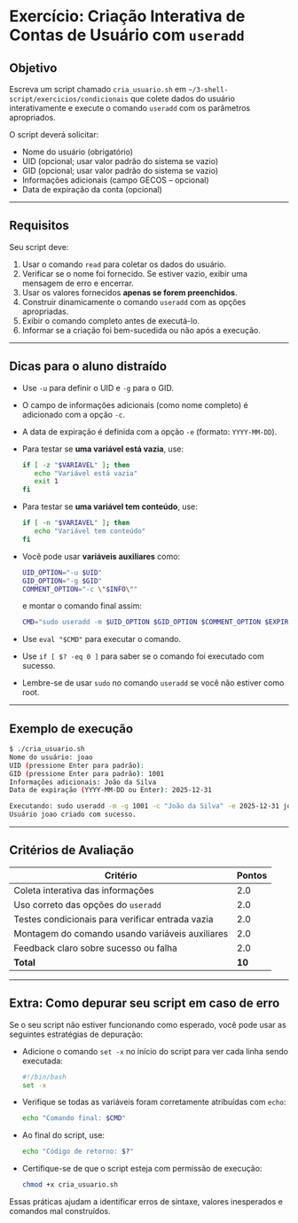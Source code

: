 
# Exercício: Criação Interativa de Contas de Usuário com `useradd`

## Objetivo

Escreva um script chamado `cria_usuario.sh` em `~/3-shell-script/exercicios/condicionais` que colete dados do usuário interativamente e execute o comando `useradd` com os parâmetros apropriados.

O script deverá solicitar:

- Nome do usuário (obrigatório)
- UID (opcional; usar valor padrão do sistema se vazio)
- GID (opcional; usar valor padrão do sistema se vazio)
- Informações adicionais (campo GECOS – opcional)
- Data de expiração da conta (opcional)

---

## Requisitos

Seu script deve:

1. Usar o comando `read` para coletar os dados do usuário.
2. Verificar se o nome foi fornecido. Se estiver vazio, exibir uma mensagem de erro e encerrar.
3. Usar os valores fornecidos **apenas se forem preenchidos**.
4. Construir dinamicamente o comando `useradd` com as opções apropriadas.
5. Exibir o comando completo antes de executá-lo.
6. Informar se a criação foi bem-sucedida ou não após a execução.

---

## Dicas para o aluno distraído

- Use `-u` para definir o UID e `-g` para o GID.
- O campo de informações adicionais (como nome completo) é adicionado com a opção `-c`.
- A data de expiração é definida com a opção `-e` (formato: `YYYY-MM-DD`).
- Para testar se **uma variável está vazia**, use:

  ```bash
  if [ -z "$VARIAVEL" ]; then
     echo "Variável está vazia"
     exit 1
  fi
  ```

- Para testar se **uma variável tem conteúdo**, use:

  ```bash
  if [ -n "$VARIAVEL" ]; then
     echo "Variável tem conteúdo"
  fi
  ```

- Você pode usar **variáveis auxiliares** como:

  ```bash
  UID_OPTION="-u $UID"
  GID_OPTION="-g $GID"
  COMMENT_OPTION="-c \"$INFO\""
  ```

  e montar o comando final assim:

  ```bash
  CMD="sudo useradd -m $UID_OPTION $GID_OPTION $COMMENT_OPTION $EXPIRE_OPTION $USR"
  ```

- Use `eval "$CMD"` para executar o comando.
- Use `if [ $? -eq 0 ]` para saber se o comando foi executado com sucesso.
- Lembre-se de usar `sudo` no comando `useradd` se você não estiver como root.

---

## Exemplo de execução

```bash
$ ./cria_usuario.sh
Nome do usuário: joao
UID (pressione Enter para padrão): 
GID (pressione Enter para padrão): 1001
Informações adicionais: João da Silva
Data de expiração (YYYY-MM-DD ou Enter): 2025-12-31

Executando: sudo useradd -m -g 1001 -c "João da Silva" -e 2025-12-31 joao
Usuário joao criado com sucesso.
```

---

## Critérios de Avaliação

| Critério                                                 | Pontos |
|----------------------------------------------------------|--------|
| Coleta interativa das informações                        | 2.0    |
| Uso correto das opções do `useradd`                      | 2.0    |
| Testes condicionais para verificar entrada vazia         | 2.0    |
| Montagem do comando usando variáveis auxiliares          | 2.0    |
| Feedback claro sobre sucesso ou falha                    | 2.0    |
| **Total**                                                | **10** |

---

## Extra: Como depurar seu script em caso de erro

Se o seu script não estiver funcionando como esperado, você pode usar as seguintes estratégias de depuração:

- Adicione o comando `set -x` no início do script para ver cada linha sendo executada:
  ```bash
  #!/bin/bash
  set -x
  ```

- Verifique se todas as variáveis foram corretamente atribuídas com `echo`:
  ```bash
  echo "Comando final: $CMD"
  ```

- Ao final do script, use:
  ```bash
  echo "Código de retorno: $?"
  ```

- Certifique-se de que o script esteja com permissão de execução:
  ```bash
  chmod +x cria_usuario.sh
  ```

Essas práticas ajudam a identificar erros de sintaxe, valores inesperados e comandos mal construídos.
